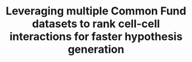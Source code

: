 ---
affilliation: DARTMOUTH COLLEGE
description: Cell-cell interactions (CCIs) are crucial to the maintenance of proper
  cell functions in tissues, particularly those, like barrier tissues, that orchestrate
  complex responses to invading pathogens and environmental signals. There are significant
  opportunities for leveraging existing datasets to generate biological insight by
  better understanding how CCIs and core transcriptional signatures of cells orchestrate
  tissue function or disease. Single-cell transcriptomic datasets allow for comprehensive
  prediction of CCIs in a given disease or tissue of interest. Many computational
  techniques have been developed to identify ligand-receptor pairs that mediate these
  CCIs using either bulk and single cell datasets, as well as spatial transcriptomic
  datasets. However, the analysis of transcriptomics data produces thousands of ligand-receptor
  interactions that difficult to prioritize for experimental validation. Thus, there
  is a need for a computational tool that will rank CCIs for experimental validation.
  Here we propose to create a database of putative CCIs across several epithelial
  barrier tissues, including skin, intestine, and reproductive tissue. We will then
  employ a ranking system that uses information from several Common Fund datasets
  to rank cell-cell interactions for experimental validation. Finally, we will validate
  our approach using existing spatial transcriptomic datasets. Overall, the results
  of this work will leverage the wealth of existing data to better contextualize CCIs,
  allowing the scientific community to prioritize novel CCIs for experimental validation.
end_date: '2025-09-19T12:00:00-04:00'
grant_num: R03OD036489
pi: GOODS, BRITTANY ANNE
title: Leveraging multiple Common Fund datasets to rank cell-cell interactions for
  faster hypothesis generation
---